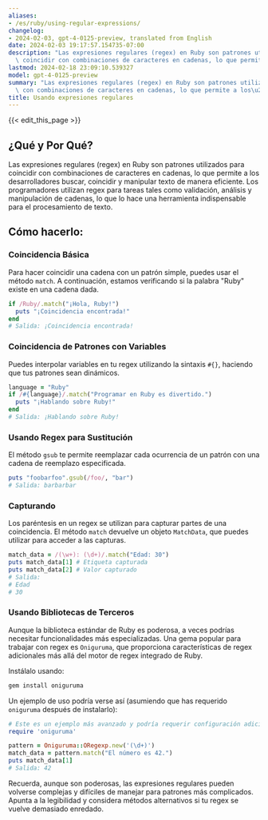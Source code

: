 ```yaml
---
aliases:
- /es/ruby/using-regular-expressions/
changelog:
- 2024-02-03, gpt-4-0125-preview, translated from English
date: 2024-02-03 19:17:57.154735-07:00
description: "Las expresiones regulares (regex) en Ruby son patrones utilizados para\
  \ coincidir con combinaciones de caracteres en cadenas, lo que permite a los\u2026"
lastmod: 2024-02-18 23:09:10.539327
model: gpt-4-0125-preview
summary: "Las expresiones regulares (regex) en Ruby son patrones utilizados para coincidir\
  \ con combinaciones de caracteres en cadenas, lo que permite a los\u2026"
title: Usando expresiones regulares
---
```


{{< edit_this_page >}}

## ¿Qué y Por Qué?
Las expresiones regulares (regex) en Ruby son patrones utilizados para coincidir con combinaciones de caracteres en cadenas, lo que permite a los desarrolladores buscar, coincidir y manipular texto de manera eficiente. Los programadores utilizan regex para tareas tales como validación, análisis y manipulación de cadenas, lo que lo hace una herramienta indispensable para el procesamiento de texto.

## Cómo hacerlo:
### Coincidencia Básica
Para hacer coincidir una cadena con un patrón simple, puedes usar el método `match`. A continuación, estamos verificando si la palabra "Ruby" existe en una cadena dada.

```ruby
if /Ruby/.match("¡Hola, Ruby!")
  puts "¡Coincidencia encontrada!"
end
# Salida: ¡Coincidencia encontrada!
```

### Coincidencia de Patrones con Variables
Puedes interpolar variables en tu regex utilizando la sintaxis `#{}`, haciendo que tus patrones sean dinámicos.

```ruby
language = "Ruby"
if /#{language}/.match("Programar en Ruby es divertido.")
  puts "¡Hablando sobre Ruby!"
end
# Salida: ¡Hablando sobre Ruby!
```

### Usando Regex para Sustitución
El método `gsub` te permite reemplazar cada ocurrencia de un patrón con una cadena de reemplazo especificada.

```ruby
puts "foobarfoo".gsub(/foo/, "bar")
# Salida: barbarbar
```

### Capturando
Los paréntesis en un regex se utilizan para capturar partes de una coincidencia. El método `match` devuelve un objeto `MatchData`, que puedes utilizar para acceder a las capturas.

```ruby
match_data = /(\w+): (\d+)/.match("Edad: 30")
puts match_data[1] # Etiqueta capturada
puts match_data[2] # Valor capturado
# Salida:
# Edad
# 30
```

### Usando Bibliotecas de Terceros
Aunque la biblioteca estándar de Ruby es poderosa, a veces podrías necesitar funcionalidades más especializadas. Una gema popular para trabajar con regex es `Oniguruma`, que proporciona características de regex adicionales más allá del motor de regex integrado de Ruby.

Instálalo usando:
```bash
gem install oniguruma
```

Un ejemplo de uso podría verse así (asumiendo que has requerido `oniguruma` después de instalarlo):

```ruby
# Este es un ejemplo más avanzado y podría requerir configuración adicional
require 'oniguruma'

pattern = Oniguruma::ORegexp.new('(\d+)')
match_data = pattern.match("El número es 42.")
puts match_data[1]
# Salida: 42
```

Recuerda, aunque son poderosas, las expresiones regulares pueden volverse complejas y difíciles de manejar para patrones más complicados. Apunta a la legibilidad y considera métodos alternativos si tu regex se vuelve demasiado enredado.
